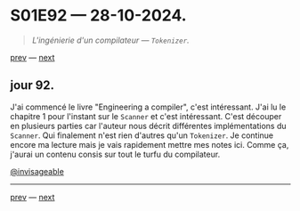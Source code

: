 # S01E92 — 28-10-2024.

> *L'ingénierie d'un compilateur — `Tokenizer`.*

[prev](S01E91-27-10-2024.md) — [next](S01E93-29-10-2024.md)     

## jour 92.

J'ai commencé le livre "Engineering a compiler", c'est intéressant. J'ai lu le chapitre 1 pour l'instant sur le `Scanner` et c'est intéressant. C'est découper en plusieurs parties car l'auteur nous décrit différentes implémentations du `Scanner`. Qui finalement n'est rien d'autres qu'un `Tokenizer`. Je continue encore ma lecture mais je vais rapidement mettre mes notes ici. Comme ça, j'aurai un contenu consis sur tout le turfu du compilateur.

[@invisageable](https://twitter.com/invisageable)   

---

[prev](S01E91-27-10-2024.md) — [next](S01E93-29-10-2024.md)   
